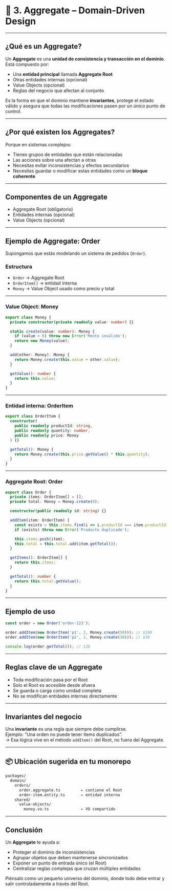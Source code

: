 # 📘 3. Aggregate – Domain-Driven Design

---

## ¿Qué es un Aggregate?

Un **Aggregate** es una **unidad de consistencia y transacción en el dominio**. Está compuesto por:

- Una **entidad principal** llamada **Aggregate Root**
- Otras entidades internas (opcional)
- Value Objects (opcional)
- Reglas del negocio que afectan al conjunto

Es la forma en que el dominio mantiene **invariantes**, protege el estado válido y asegura que todas las modificaciones pasen por un único punto de control.

---

## ¿Por qué existen los Aggregates?

Porque en sistemas complejos:

- Tienes grupos de entidades que están relacionadas
- Las acciones sobre una afectan a otras
- Necesitas evitar inconsistencias y efectos secundarios
- Necesitas guardar o modificar estas entidades como un **bloque coherente**

---

## Componentes de un Aggregate

- Aggregate Root (obligatorio)
- Entidades internas (opcional)
- Value Objects (opcional)

---

## Ejemplo de Aggregate: Order

Supongamos que estás modelando un sistema de pedidos (`Order`).

### Estructura

- `Order` → Aggregate Root
- `OrderItem[]` → entidad interna
- `Money` → Value Object usado como precio y total

---

### Value Object: Money

```ts
export class Money {
  private constructor(private readonly value: number) {}

  static create(value: number): Money {
    if (value < 0) throw new Error('Monto inválido');
    return new Money(value);
  }

  add(other: Money): Money {
    return Money.create(this.value + other.value);
  }

  getValue(): number {
    return this.value;
  }
}
```

---

### Entidad interna: OrderItem

```ts
export class OrderItem {
  constructor(
    public readonly productId: string,
    public readonly quantity: number,
    public readonly price: Money
  ) {}

  getTotal(): Money {
    return Money.create(this.price.getValue() * this.quantity);
  }
}
```

---

### Aggregate Root: Order

```ts
export class Order {
  private items: OrderItem[] = [];
  private total: Money = Money.create(0);

  constructor(public readonly id: string) {}

  addItem(item: OrderItem) {
    const exists = this.items.find(i => i.productId === item.productId);
    if (exists) throw new Error('Producto duplicado');

    this.items.push(item);
    this.total = this.total.add(item.getTotal());
  }

  getItems(): OrderItem[] {
    return this.items;
  }

  getTotal(): number {
    return this.total.getValue();
  }
}
```

---

## Ejemplo de uso

```ts
const order = new Order('order-123');

order.addItem(new OrderItem('p1', 2, Money.create(50))); // $100
order.addItem(new OrderItem('p2', 1, Money.create(30))); // $30

console.log(order.getTotal()); // 130
```

---

## Reglas clave de un Aggregate

- Toda modificación pasa por el Root
- Solo el Root es accesible desde afuera
- Se guarda o carga como unidad completa
- No se modifican entidades internas directamente

---

## Invariantes del negocio

Una **invariante** es una regla que siempre debe cumplirse.  
Ejemplo: “Una orden no puede tener ítems duplicados”.  
→ Esa lógica vive en el método `addItem()` del Root, no fuera del Aggregate.

---

## 📦 Ubicación sugerida en tu monorepo

```bash
packages/
  domain/
    orders/
      order.aggregate.ts         ← contiene el Root
      order-item.entity.ts       ← entidad interna
    shared/
      value-objects/
        money.vo.ts              ← VO compartido
```

---

## Conclusión

Un **Aggregate** te ayuda a:

- Proteger el dominio de inconsistencias
- Agrupar objetos que deben mantenerse sincronizados
- Exponer un punto de entrada único (el Root)
- Centralizar reglas complejas que cruzan múltiples entidades

Piénsalo como un pequeño universo del dominio, donde todo debe entrar y salir controladamente a través del Root.
